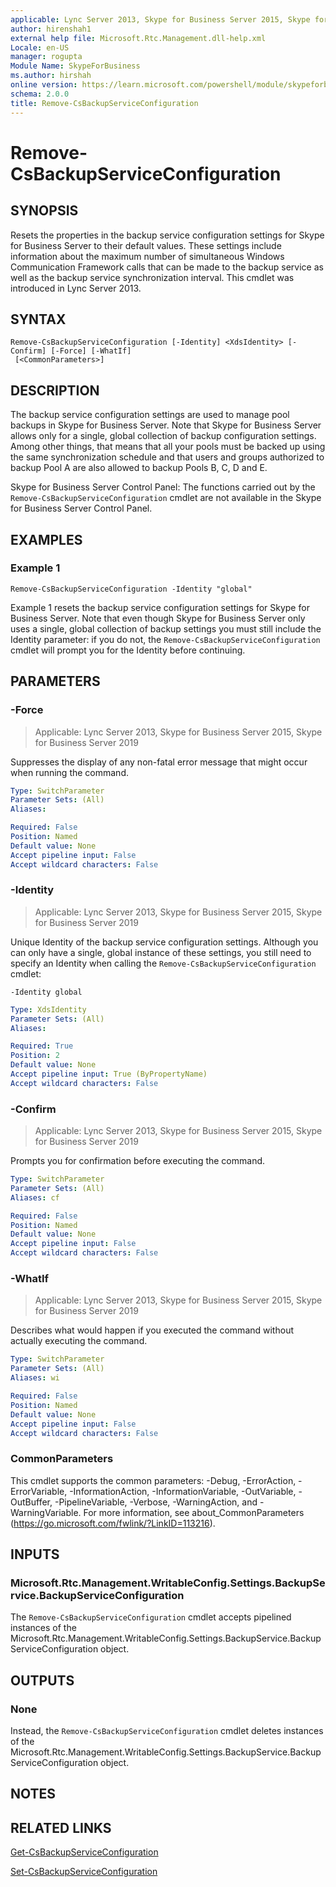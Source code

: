 ```yaml
---
applicable: Lync Server 2013, Skype for Business Server 2015, Skype for Business Server 2019
author: hirenshah1
external help file: Microsoft.Rtc.Management.dll-help.xml
Locale: en-US
manager: rogupta
Module Name: SkypeForBusiness
ms.author: hirshah
online version: https://learn.microsoft.com/powershell/module/skypeforbusiness/remove-csbackupserviceconfiguration
schema: 2.0.0
title: Remove-CsBackupServiceConfiguration
---
```


# Remove-CsBackupServiceConfiguration

## SYNOPSIS
Resets the properties in the backup service configuration settings for Skype for Business Server to their default values.
These settings include information about the maximum number of simultaneous Windows Communication Framework calls that can be made to the backup service as well as the backup service synchronization interval.
This cmdlet was introduced in Lync Server 2013.


## SYNTAX

```
Remove-CsBackupServiceConfiguration [-Identity] <XdsIdentity> [-Confirm] [-Force] [-WhatIf]
 [<CommonParameters>]
```

## DESCRIPTION
The backup service configuration settings are used to manage pool backups in Skype for Business Server.
Note that Skype for Business Server allows only for a single, global collection of backup configuration settings.
Among other things, that means that all your pools must be backed up using the same synchronization schedule and that users and groups authorized to backup Pool A are also allowed to backup Pools B, C, D and E.

Skype for Business Server Control Panel: The functions carried out by the `Remove-CsBackupServiceConfiguration` cmdlet are not available in the Skype for Business Server Control Panel.


## EXAMPLES

### Example 1
```
Remove-CsBackupServiceConfiguration -Identity "global"
```

Example 1 resets the backup service configuration settings for Skype for Business Server.
Note that even though Skype for Business Server only uses a single, global collection of backup settings you must still include the Identity parameter: if you do not, the `Remove-CsBackupServiceConfiguration` cmdlet will prompt you for the Identity before continuing.


## PARAMETERS

### -Force

> Applicable: Lync Server 2013, Skype for Business Server 2015, Skype for Business Server 2019

Suppresses the display of any non-fatal error message that might occur when running the command.

```yaml
Type: SwitchParameter
Parameter Sets: (All)
Aliases:

Required: False
Position: Named
Default value: None
Accept pipeline input: False
Accept wildcard characters: False
```

### -Identity

> Applicable: Lync Server 2013, Skype for Business Server 2015, Skype for Business Server 2019

Unique Identity of the backup service configuration settings.
Although you can only have a single, global instance of these settings, you still need to specify an Identity when calling the `Remove-CsBackupServiceConfiguration` cmdlet:

`-Identity global`


```yaml
Type: XdsIdentity
Parameter Sets: (All)
Aliases:

Required: True
Position: 2
Default value: None
Accept pipeline input: True (ByPropertyName)
Accept wildcard characters: False
```

### -Confirm

> Applicable: Lync Server 2013, Skype for Business Server 2015, Skype for Business Server 2019

Prompts you for confirmation before executing the command.

```yaml
Type: SwitchParameter
Parameter Sets: (All)
Aliases: cf

Required: False
Position: Named
Default value: None
Accept pipeline input: False
Accept wildcard characters: False
```

### -WhatIf

> Applicable: Lync Server 2013, Skype for Business Server 2015, Skype for Business Server 2019

Describes what would happen if you executed the command without actually executing the command.

```yaml
Type: SwitchParameter
Parameter Sets: (All)
Aliases: wi

Required: False
Position: Named
Default value: None
Accept pipeline input: False
Accept wildcard characters: False
```

### CommonParameters
This cmdlet supports the common parameters: -Debug, -ErrorAction, -ErrorVariable, -InformationAction, -InformationVariable, -OutVariable, -OutBuffer, -PipelineVariable, -Verbose, -WarningAction, and -WarningVariable. For more information, see about_CommonParameters (https://go.microsoft.com/fwlink/?LinkID=113216).

## INPUTS

### Microsoft.Rtc.Management.WritableConfig.Settings.BackupService.BackupServiceConfiguration
The `Remove-CsBackupServiceConfiguration` cmdlet accepts pipelined instances of the Microsoft.Rtc.Management.WritableConfig.Settings.BackupService.BackupServiceConfiguration object.

## OUTPUTS

### None
Instead, the `Remove-CsBackupServiceConfiguration` cmdlet deletes instances of the Microsoft.Rtc.Management.WritableConfig.Settings.BackupService.BackupServiceConfiguration object.

## NOTES

## RELATED LINKS

[Get-CsBackupServiceConfiguration](Get-CsBackupServiceConfiguration.md)

[Set-CsBackupServiceConfiguration](Set-CsBackupServiceConfiguration.md)
